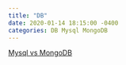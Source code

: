 ```yaml
---
title: "DB"
date: 2020-01-14 18:15:00 -0400
categories: DB Mysql MongoDB
---
```


[Mysql vs MongoDB](https://siyoon210.tistory.com/130)
